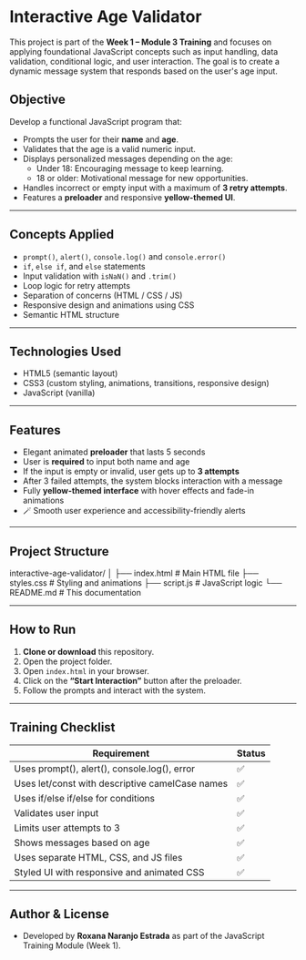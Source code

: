 # Interactive Age Validator

This project is part of the **Week 1 – Module 3 Training** and focuses on applying foundational JavaScript concepts such as input handling, data validation, conditional logic, and user interaction. The goal is to create a dynamic message system that responds based on the user's age input.

##  Objective

Develop a functional JavaScript program that:

- Prompts the user for their **name** and **age**.
- Validates that the age is a valid numeric input.
- Displays personalized messages depending on the age:
  - Under 18: Encouraging message to keep learning.
  - 18 or older: Motivational message for new opportunities.
- Handles incorrect or empty input with a maximum of **3 retry attempts**.
- Features a **preloader** and responsive **yellow-themed UI**.

---

##  Concepts Applied

- `prompt()`, `alert()`, `console.log()` and `console.error()`
- `if`, `else if`, and `else` statements
- Input validation with `isNaN()` and `.trim()`
- Loop logic for retry attempts
- Separation of concerns (HTML / CSS / JS)
- Responsive design and animations using CSS
- Semantic HTML structure

---

##  Technologies Used

- HTML5 (semantic layout)
- CSS3 (custom styling, animations, transitions, responsive design)
- JavaScript (vanilla)

---

##  Features

-  Elegant animated **preloader** that lasts 5 seconds
-  User is **required** to input both name and age
-  If the input is empty or invalid, user gets up to **3 attempts**
-  After 3 failed attempts, the system blocks interaction with a message
-  Fully **yellow-themed interface** with hover effects and fade-in animations
- 🪄 Smooth user experience and accessibility-friendly alerts

---

##  Project Structure

interactive-age-validator/
│
├── index.html # Main HTML file
├── styles.css # Styling and animations
├── script.js # JavaScript logic
└── README.md # This documentation


---

##  How to Run

1. **Clone or download** this repository.
2. Open the project folder.
3. Open `index.html` in your browser.
4. Click on the **“Start Interaction”** button after the preloader.
5. Follow the prompts and interact with the system.

---


##  Training Checklist

| Requirement                                    | Status |
|-----------------------------------------------|--------|
| Uses prompt(), alert(), console.log(), error  | ✅     |
| Uses let/const with descriptive camelCase names| ✅     |
| Uses if/else if/else for conditions            | ✅     |
| Validates user input                           | ✅     |
| Limits user attempts to 3                      | ✅     |
| Shows messages based on age                    | ✅     |
| Uses separate HTML, CSS, and JS files          | ✅     |
| Styled UI with responsive and animated CSS     | ✅     |

---

##  Author & License

- Developed by **Roxana Naranjo Estrada** as part of the JavaScript Training Module (Week 1).


